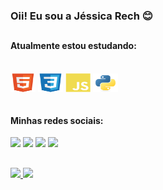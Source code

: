 ### Oii! Eu sou a Jéssica Rech 😊

##

#### Atualmente estou estudando:
 <div style="display: inline_block"><br>
  <img align="center" alt="Jesrech-HTML" height="30" width="40" src="https://raw.githubusercontent.com/devicons/devicon/master/icons/html5/html5-original.svg">
  <img align="center" alt="Jesrech-CSS" height="30" width="40" src="https://raw.githubusercontent.com/devicons/devicon/master/icons/css3/css3-original.svg">
  <img align="center" alt="Jesrech-Js" height="30" width="40" src="https://raw.githubusercontent.com/devicons/devicon/master/icons/javascript/javascript-plain.svg">
  <img align="center" alt="Jesrech-Python" height="30" width="40" src="https://raw.githubusercontent.com/devicons/devicon/master/icons/python/python-original.svg">
 </div>
 <br>

#### Minhas redes sociais:
<div> 
  <a href="https://instagram.com/jesrech" target="_blank"><img src="https://img.shields.io/badge/-Instagram-%23E4405F?style=for-the-badge&logo=instagram&logoColor=white" target="_blank"></a>
 	<a href="https://www.twitter.com/jesrech" target="_blank"><img src="https://img.shields.io/badge/Twitter-1DA1F2?style=for-the-badge&logo=twitter&logoColor=white" target="_blank"></a>
  <a href = "mailto:jssrech@gmail.com"><img src="https://img.shields.io/badge/-Gmail-%23333?style=for-the-badge&logo=gmail&logoColor=white" target="_blank"></a>
  <a href="https://www.linkedin.com/in/jesrech" target="_blank"><img src="https://img.shields.io/badge/-LinkedIn-%230077B5?style=for-the-badge&logo=linkedin&logoColor=white" target="_blank"></a> 
</div>

##

<div>
  <a href="https://github.com/jesrech">
  <img height="180em" src="https://github-readme-stats.vercel.app/api?username=jesrech&show_icons=true&theme=react&include_all_commits=true&count_private=true"/>
  <img height="180em" src="https://github-readme-stats.vercel.app/api/top-langs/?username=jesrech&layout=compact&langs_count=7&theme=react"/> 
</div>
 
 
 <!---
  ![Snake animation](https://github.com/jesrech/jesrech/blob/output/github-contribution-grid-snake.svg)
  -->
 

